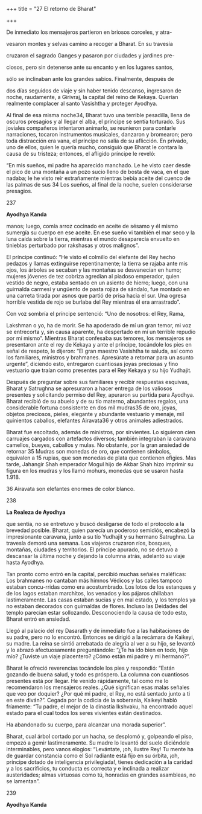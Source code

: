 +++
title = "27 El retorno de Bharat"

+++

De inmediato los mensajeros partieron en briosos corceles, y atra-

vesaron montes y selvas camino a recoger a Bharat. En su travesía 

cruzaron el sagrado Ganges y pasaron por ciudades y jardines pre-

ciosos, pero sin detenerse ante su encanto y en los lugares santos, 

sólo se inclinaban ante los grandes sabios. Finalmente, después de 

dos días seguidos de viaje y sin haber tenido descanso, ingresaron de noche, raudamente, a Girivraj, la capital del reino de Kekaya. Querían realmente complacer al santo Vasishtha y proteger Ayodhya. 

Al final de esa misma noche34, Bharat tuvo una terrible pesadilla, llena de oscuros presagios y al llegar el alba, el príncipe se sentía torturado. Sus joviales compañeros intentaron animarlo, se reunieron para contarle narraciones, tocaron instrumentos musicales, danzaron y bromearon; pero toda distracción era vana, el príncipe no salía de su aflicción. En privado, uno de ellos, quien le quería mucho, consiguió que Bharat le contara la causa de su tristeza; entonces, el afligido príncipe le reveló: 

“En mis sueños, mi padre ha aparecido manchado. Le he visto caer desde el pico de una montaña a un pozo sucio lleno de bosta de vaca, en el que nadaba; le he visto reír extrañamente mientras bebía aceite del cuenco de las palmas de sus 34 Los sueños, al final de la noche, suelen considerarse presagios. 

237

**Ayodhya Kanda**

manos; luego, comía arroz cocinado en aceite de sésamo y él mismo sumergía su cuerpo en ese aceite. En ese sueño vi también el mar seco y la luna caída sobre la tierra, mientras el mundo desaparecía envuelto en tinieblas perturbado por rakshasas y otros malignos”. 

El príncipe continuó: “He visto el colmillo del elefante del Rey hecho pedazos y llamas extinguirse repentinamente; la tierra se rajaba ante mis ojos, los árboles se secaban y las montañas se desvanecían en humo; mujeres jóvenes de tez cobriza agredían al piadoso emperador, quien vestido de negro, estaba sentado en un asiento de hierro; luego, con una guirnalda carmesí y ungüento de pasta rojiza de sándalo, fue montado en una carreta tirada por asnos que partió de prisa hacia el sur. Una ogresa horrible vestida de rojo se burlaba del Rey mientras él era arrastrado”. 

Con voz sombría el príncipe sentenció: “Uno de nosotros: el Rey, Rama, 

Lakshman o yo, ha de morir. Se ha apoderado de mí un gran temor, mi voz se entrecorta y, sin causa aparente, ha despertado en mí un terrible repudio por mí mismo”. Mientras Bharat confesaba sus temores, los mensajeros se presentaron ante el rey de Kekaya y ante el príncipe, tocándole los pies en señal de respeto, le dijeron: “El gran maestro Vasishtha te saluda, así como los familiares, ministros y brahmanes. Apresúrate a retornar para un asunto urgente”, diciendo esto, entregaron cuantiosas joyas preciosas y fino vestuario que traían como presentes para el Rey Kekaya y su hijo Yudhajit. 

Después de preguntar sobre sus familiares y recibir respuestas esquivas, Bharat y Satrughna se apresuraron a hacer entrega de los valiosos presentes y solicitando permiso del Rey, apuraron su partida para Ayodhya. Bharat recibió de su abuelo y de su tío materno, abundantes regalos, una considerable fortuna consistente en dos mil mudras35 de oro, joyas, objetos preciosos, pieles, elegante y abundante vestuario y menaje, mil quinientos caballos, elefantes Airavata36 y otros animales adiestrados. 

Bharat fue escoltado, además de ministros, por sirvientes. Lo siguieron cien carruajes cargados con artefactos diversos; también integraban la caravana camellos, bueyes, caballos y mulas. No obstante, por la gran ansiedad de retornar 35 Mudras son monedas de oro, que contienen simbolos, equivalen a 15 rupias, que son monedas de plata que contienen efigies. Mas tarde, Jahangir Shah emperador Mogul hijo de Akbar Shah hizo imprimir su figura en los mudras y los llamó mohurs, monedas que se usaron hasta 1.918. 

36 Airavata son elefantes enormes de color blanco. 

238

**La Realeza de Ayodhya**

que sentía, no se entretuvo y buscó desligarse de todo el protocolo a la brevedad posible. Bharat, quien parecía un poderoso semidiós, encabezó la impresionante caravana, junto a su tío Yudhajit y su hermano Satrughna. La travesía demoró una semana. Los viajeros cruzaron ríos, bosques, montañas, ciudades y territorios. El príncipe apurado, no se detuvo a descansar la última noche y dejando la columna atrás, adelantó su viaje hasta Ayodhya. 

Tan pronto como entró en la capital, percibió muchas señales maléficas: Los brahmanes no cantaban más himnos Védicos y las calles tampoco estaban concu-rridas como era acostumbrado. Los lotos de los estanques y de los lagos estaban marchitos, los venados y los pájaros chillaban lastimeramente. Las casas estaban sucias y en mal estado, y los templos ya no estaban decorados con guirnaldas de flores. Incluso las Deidades del templo parecían estar sollozando. Desconociendo la causa de todo esto, Bharat entró en ansiedad. 

Llegó al palacio del rey Dasarath y de inmediato fue a las habitaciones de su padre, pero no lo encontró. Entonces se dirigió a la recámara de Kaikeyi, su madre. La reina se sintió arrebatada de alegría al ver a su hijo, se levantó y lo abrazó afectuosamente preguntándole: “¿Te ha ido bien en todo, hijo mío? ¿Tuviste un viaje placentero? ¿Cómo están mi padre y mi hermano?”. 

Bharat le ofreció reverencias tocándole los pies y respondió: “Están gozando de buena salud, y todo es próspero. La columna con cuantiosos presentes está por llegar. He venido rápidamente, tal como me lo recomendaron los mensajeros reales. ¿Qué significan esas malas señales que veo por doquier? ¿Por qué mi padre, el Rey, no está sentado junto a ti en este diván?”. Cegada por la codicia de la soberanía, Kaikeyi habló fríamente: “Tu padre, el mejor de la dinastía Ikshvaku, ha encontrado aquel estado para el cual todos los seres vivientes están destinados. 

Ha abandonado su cuerpo, para alcanzar una morada superior”. 

Bharat, cual árbol cortado por un hacha, se desplomó y, golpeando el piso, empezó a gemir lastimeramente. Su madre lo levantó del suelo diciéndole interminables, pero vanos elogios: “Levántate, ¡oh, ilustre Rey\! Tu mente ha de guardar constancia como el Sol radiante está fijo en su órbita, ¡oh, príncipe dotado de inteligencia privilegiada\!, tienes dedicación a la caridad y a los sacrificios, tu conducta es correcta y e inclinada a realizar austeridades; almas virtuosas como tú, honradas en grandes asambleas, no se lamentan”. 

239

**Ayodhya Kanda**
